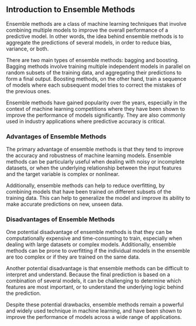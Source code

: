 ## Introduction to Ensemble Methods
Ensemble methods are a class of machine learning techniques that involve combining multiple models to improve the overall performance of a predictive model. In other words, the idea behind ensemble methods is to aggregate the predictions of several models, in order to reduce bias, variance, or both.

There are two main types of ensemble methods: bagging and boosting. Bagging methods involve training multiple independent models in parallel on random subsets of the training data, and aggregating their predictions to form a final output. Boosting methods, on the other hand, train a sequence of models where each subsequent model tries to correct the mistakes of the previous ones.

Ensemble methods have gained popularity over the years, especially in the context of machine learning competitions where they have been shown to improve the performance of models significantly. They are also commonly used in industry applications where predictive accuracy is critical.

### Advantages of Ensemble Methods
The primary advantage of ensemble methods is that they tend to improve the accuracy and robustness of machine learning models. Ensemble methods can be particularly useful when dealing with noisy or incomplete datasets, or when the underlying relationship between the input features and the target variable is complex or nonlinear.

Additionally, ensemble methods can help to reduce overfitting, by combining models that have been trained on different subsets of the training data. This can help to generalize the model and improve its ability to make accurate predictions on new, unseen data.

### Disadvantages of Ensemble Methods
One potential disadvantage of ensemble methods is that they can be computationally expensive and time-consuming to train, especially when dealing with large datasets or complex models. Additionally, ensemble methods can be prone to overfitting if the individual models in the ensemble are too complex or if they are trained on the same data.

Another potential disadvantage is that ensemble methods can be difficult to interpret and understand. Because the final prediction is based on a combination of several models, it can be challenging to determine which features are most important, or to understand the underlying logic behind the prediction.

Despite these potential drawbacks, ensemble methods remain a powerful and widely used technique in machine learning, and have been shown to improve the performance of models across a wide range of applications.
